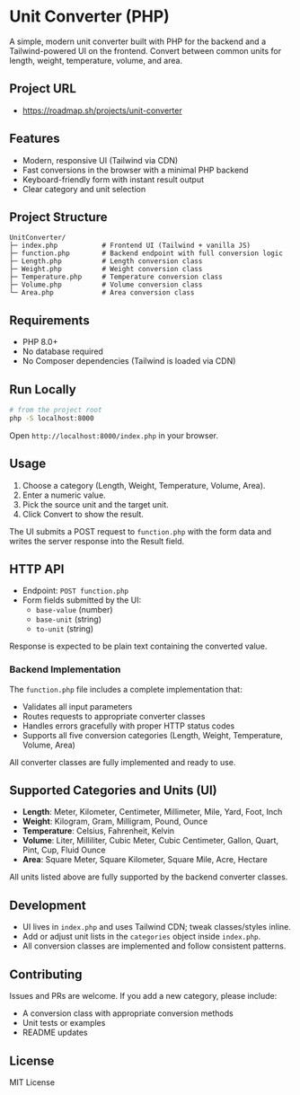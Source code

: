 # Unit Converter (PHP)

A simple, modern unit converter built with PHP for the backend and a Tailwind-powered UI on the frontend. Convert between common units for length, weight, temperature, volume, and area.

## Project URL
- https://roadmap.sh/projects/unit-converter
## Features

- Modern, responsive UI (Tailwind via CDN)
- Fast conversions in the browser with a minimal PHP backend
- Keyboard-friendly form with instant result output
- Clear category and unit selection

## Project Structure

```
UnitConverter/
├─ index.php           # Frontend UI (Tailwind + vanilla JS)
├─ function.php        # Backend endpoint with full conversion logic
├─ Length.php          # Length conversion class
├─ Weight.php          # Weight conversion class
├─ Temperature.php     # Temperature conversion class
├─ Volume.php          # Volume conversion class
└─ Area.php            # Area conversion class
```

## Requirements

- PHP 8.0+
- No database required
- No Composer dependencies (Tailwind is loaded via CDN)

## Run Locally

```bash
# from the project root
php -S localhost:8000
```

Open `http://localhost:8000/index.php` in your browser.

## Usage

1. Choose a category (Length, Weight, Temperature, Volume, Area).
2. Enter a numeric value.
3. Pick the source unit and the target unit.
4. Click Convert to show the result.

The UI submits a POST request to `function.php` with the form data and writes the server response into the Result field.

## HTTP API

- Endpoint: `POST function.php`
- Form fields submitted by the UI:
  - `base-value` (number)
  - `base-unit` (string)
  - `to-unit` (string)

Response is expected to be plain text containing the converted value.

### Backend Implementation

The `function.php` file includes a complete implementation that:
- Validates all input parameters
- Routes requests to appropriate converter classes
- Handles errors gracefully with proper HTTP status codes
- Supports all five conversion categories (Length, Weight, Temperature, Volume, Area)

All converter classes are fully implemented and ready to use.

## Supported Categories and Units (UI)

- **Length**: Meter, Kilometer, Centimeter, Millimeter, Mile, Yard, Foot, Inch
- **Weight**: Kilogram, Gram, Milligram, Pound, Ounce
- **Temperature**: Celsius, Fahrenheit, Kelvin
- **Volume**: Liter, Milliliter, Cubic Meter, Cubic Centimeter, Gallon, Quart, Pint, Cup, Fluid Ounce
- **Area**: Square Meter, Square Kilometer, Square Mile, Acre, Hectare

All units listed above are fully supported by the backend converter classes.

## Development

- UI lives in `index.php` and uses Tailwind CDN; tweak classes/styles inline.
- Add or adjust unit lists in the `categories` object inside `index.php`.
- All conversion classes are implemented and follow consistent patterns.

## Contributing

Issues and PRs are welcome. If you add a new category, please include:
- A conversion class with appropriate conversion methods
- Unit tests or examples
- README updates

## License

MIT License


